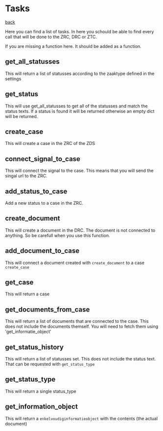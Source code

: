 # Tasks

[back](./index.md)

Here you can find a list of tasks. In here you schould be able to find every call that will be done
to the ZRC, DRC or ZTC.

If you are missing a function here. It should be added as a function.


## get_all_statusses

This will return a list of statusses according to the zaaktype defined in the settings


## get_status

This will use get_all_statusses to get all of the statusses and match the status texts.
If a status is found it will be returned otherwise an empty dict will be returned.


## create_case

This will create a case in the ZRC of the ZDS


## connect_signal_to_case

This will connect the signal to the case. This means that you will send the singal url to the ZRC.


## add_status_to_case

Add a new status to a case in the ZRC.


## create_document

This will create a document in the DRC. The document is not connected to anything. So be carefull
when you use this function.


## add_document_to_case

This will connect a document created with `create_document` to a case `create_case`


## get_case

This will return a case


## get_documents_from_case

This will return a list of documents that are connected to the case.
This does not include the documents themself. You will need to fetch them using 'get_informatie_object'


## get_status_history

This will return a list of statusses set. This does not include the status text. That can be requested with
`get_status_type`


## get_status_type

This will return a single status_type


## get_information_object

This will return a `enkelvoudiginformatieobject` with the contents (the actual document)
